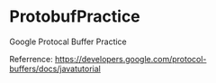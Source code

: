 # ProtobufPractice

Google Protocal Buffer Practice

Referrence:
https://developers.google.com/protocol-buffers/docs/javatutorial

